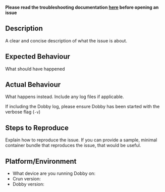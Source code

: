 **Please read the troubleshooting documentation [here](../Troubleshooting.md) before opening an issue**

## Description
A clear and concise description of what the issue is about.

## Expected Behaviour
What should have happened

## Actual Behaviour
What happens instead. Include any log files if applicable.

If including the Dobby log, please ensure Dobby has been started with the verbose flag (`-v`)

## Steps to Reproduce
Explain how to reproduce the issue. If you can provide a sample, minimal container bundle that reproduces the issue, that would be useful.

## Platform/Environment
* What device are you running Dobby on:
* Crun version:
* Dobby version: